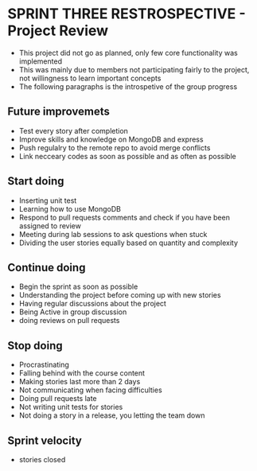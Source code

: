 # SPRINT THREE RESTROSPECTIVE - Project Review 

* This project did not go as planned, only few core functionality was implemented 
* This was mainly due to members not participating fairly to the project, not willingness to learn important concepts
* The following paragraphs is the introspetive of the group progress

## Future improvemets 
* Test every story after completion
* Improve skills and knowledge on MongoDB and express
* Push regulalry to the remote repo to avoid merge conflicts 
* Link necceary codes as soon as possible and as often as possible

## Start doing
* Inserting unit test
* Learning how to use MongoDB
* Respond to pull requests comments and check if you have been assigned to review
* Meeting during lab sessions to ask questions when stuck
* Dividing the user stories equally based on quantity and complexity

## Continue doing
* Begin the sprint as soon as possible 
* Understanding the project before coming up with new stories
* Having regular discussions about the project 
* Being Active in group discussion
* doing reviews on pull requests

## Stop doing
* Procrastinating 
* Falling behind with the course content
* Making stories last more than 2 days
* Not communicating when facing difficulties 
* Doing pull requests late
* Not writing unit tests for stories 
* Not doing a story in a release, you letting the team down

## Sprint velocity
*  stories closed